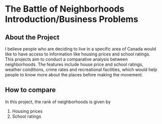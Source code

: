 # The Battle of Neighborhoods Introduction/Business Problems

## About the Project

I believe people who are deciding to live in a specific area of Canada would like  to have access to information like housing prices and school ratings. This projects aim to conduct a comparative analysis between neighborhoods. The features include house price and school ratings,  weather conditions, crime rates and recreational facilities, which would help people to know more about  the places before making the movement.

## How to compare

In this project, the rank of neighborhoods is given by

1. Housing prices
2. School ratings



